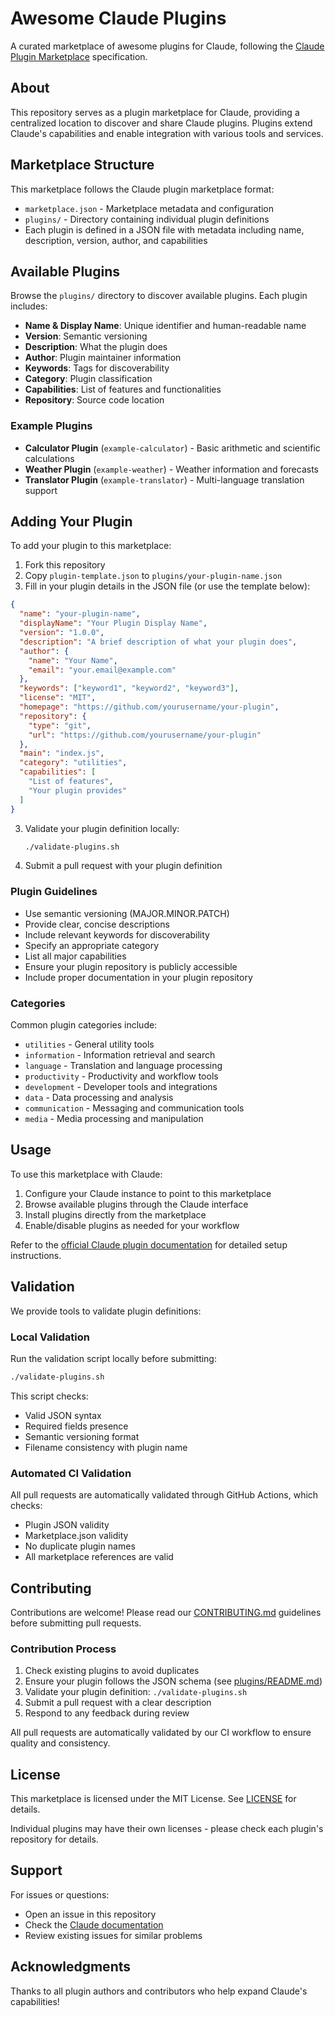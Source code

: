 # Awesome Claude Plugins

A curated marketplace of awesome plugins for Claude, following the [Claude Plugin Marketplace](https://docs.claude.com/en/docs/claude-code/plugin-marketplaces) specification.

## About

This repository serves as a plugin marketplace for Claude, providing a centralized location to discover and share Claude plugins. Plugins extend Claude's capabilities and enable integration with various tools and services.

## Marketplace Structure

This marketplace follows the Claude plugin marketplace format:

- `marketplace.json` - Marketplace metadata and configuration
- `plugins/` - Directory containing individual plugin definitions
- Each plugin is defined in a JSON file with metadata including name, description, version, author, and capabilities

## Available Plugins

Browse the `plugins/` directory to discover available plugins. Each plugin includes:

- **Name & Display Name**: Unique identifier and human-readable name
- **Version**: Semantic versioning
- **Description**: What the plugin does
- **Author**: Plugin maintainer information
- **Keywords**: Tags for discoverability
- **Category**: Plugin classification
- **Capabilities**: List of features and functionalities
- **Repository**: Source code location

### Example Plugins

- **Calculator Plugin** (`example-calculator`) - Basic arithmetic and scientific calculations
- **Weather Plugin** (`example-weather`) - Weather information and forecasts
- **Translator Plugin** (`example-translator`) - Multi-language translation support

## Adding Your Plugin

To add your plugin to this marketplace:

1. Fork this repository
2. Copy `plugin-template.json` to `plugins/your-plugin-name.json`
3. Fill in your plugin details in the JSON file (or use the template below):

```json
{
  "name": "your-plugin-name",
  "displayName": "Your Plugin Display Name",
  "version": "1.0.0",
  "description": "A brief description of what your plugin does",
  "author": {
    "name": "Your Name",
    "email": "your.email@example.com"
  },
  "keywords": ["keyword1", "keyword2", "keyword3"],
  "license": "MIT",
  "homepage": "https://github.com/yourusername/your-plugin",
  "repository": {
    "type": "git",
    "url": "https://github.com/yourusername/your-plugin"
  },
  "main": "index.js",
  "category": "utilities",
  "capabilities": [
    "List of features",
    "Your plugin provides"
  ]
}
```

3. Validate your plugin definition locally:
   ```bash
   ./validate-plugins.sh
   ```

4. Submit a pull request with your plugin definition

### Plugin Guidelines

- Use semantic versioning (MAJOR.MINOR.PATCH)
- Provide clear, concise descriptions
- Include relevant keywords for discoverability
- Specify an appropriate category
- List all major capabilities
- Ensure your plugin repository is publicly accessible
- Include proper documentation in your plugin repository

### Categories

Common plugin categories include:
- `utilities` - General utility tools
- `information` - Information retrieval and search
- `language` - Translation and language processing
- `productivity` - Productivity and workflow tools
- `development` - Developer tools and integrations
- `data` - Data processing and analysis
- `communication` - Messaging and communication tools
- `media` - Media processing and manipulation

## Usage

To use this marketplace with Claude:

1. Configure your Claude instance to point to this marketplace
2. Browse available plugins through the Claude interface
3. Install plugins directly from the marketplace
4. Enable/disable plugins as needed for your workflow

Refer to the [official Claude plugin documentation](https://docs.claude.com/en/docs/claude-code/plugin-marketplaces) for detailed setup instructions.

## Validation

We provide tools to validate plugin definitions:

### Local Validation

Run the validation script locally before submitting:

```bash
./validate-plugins.sh
```

This script checks:
- Valid JSON syntax
- Required fields presence
- Semantic versioning format
- Filename consistency with plugin name

### Automated CI Validation

All pull requests are automatically validated through GitHub Actions, which checks:
- Plugin JSON validity
- Marketplace.json validity
- No duplicate plugin names
- All marketplace references are valid

## Contributing

Contributions are welcome! Please read our [CONTRIBUTING.md](CONTRIBUTING.md) guidelines before submitting pull requests.

### Contribution Process

1. Check existing plugins to avoid duplicates
2. Ensure your plugin follows the JSON schema (see [plugins/README.md](plugins/README.md))
3. Validate your plugin definition: `./validate-plugins.sh`
4. Submit a pull request with a clear description
5. Respond to any feedback during review

All pull requests are automatically validated by our CI workflow to ensure quality and consistency.

## License

This marketplace is licensed under the MIT License. See [LICENSE](LICENSE) for details.

Individual plugins may have their own licenses - please check each plugin's repository for details.

## Support

For issues or questions:
- Open an issue in this repository
- Check the [Claude documentation](https://docs.claude.com)
- Review existing issues for similar problems

## Acknowledgments

Thanks to all plugin authors and contributors who help expand Claude's capabilities!
